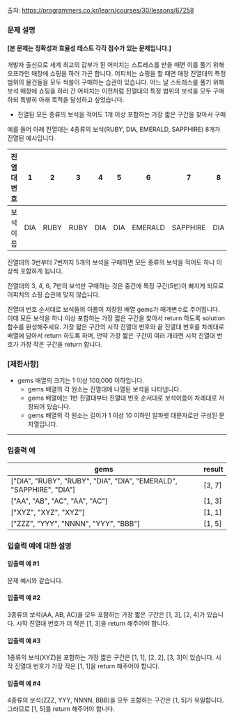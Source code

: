 출처: https://programmers.co.kr/learn/courses/30/lessons/67258

### 문제 설명
#### [본 문제는 정확성과 효율성 테스트 각각 점수가 있는 문제입니다.]

개발자 출신으로 세계 최고의 갑부가 된 어피치는 스트레스를 받을 때면 이를 풀기 위해 오프라인 매장에 쇼핑을 하러 가곤 합니다.
어피치는 쇼핑을 할 때면 매장 진열대의 특정 범위의 물건들을 모두 싹쓸이 구매하는 습관이 있습니다.
어느 날 스트레스를 풀기 위해 보석 매장에 쇼핑을 하러 간 어피치는 이전처럼 진열대의 특정 범위의 보석을 모두 구매하되 특별히 아래 목적을 달성하고 싶었습니다.
- 진열된 모든 종류의 보석을 적어도 1개 이상 포함하는 가장 짧은 구간을 찾아서 구매

예를 들어 아래 진열대는 4종류의 보석(RUBY, DIA, EMERALD, SAPPHIRE) 8개가 진열된 예시입니다.

|진열대 번호|1|2|3|4|5|6|7|8|
|---|---|---|---|---|---|---|---|---|
|보석 이름|DIA|RUBY|RUBY|DIA|DIA|EMERALD|SAPPHIRE|DIA|

진열대의 3번부터 7번까지 5개의 보석을 구매하면 모든 종류의 보석을 적어도 하나 이상씩 포함하게 됩니다.

진열대의 3, 4, 6, 7번의 보석만 구매하는 것은 중간에 특정 구간(5번)이 빠지게 되므로 어피치의 쇼핑 습관에 맞지 않습니다.

진열대 번호 순서대로 보석들의 이름이 저장된 배열 gems가 매개변수로 주어집니다. 이때 모든 보석을 하나 이상 포함하는 가장 짧은 구간을 찾아서 return 하도록 solution 함수를 완성해주세요.
가장 짧은 구간의 시작 진열대 번호와 끝 진열대 번호를 차례대로 배열에 담아서 return 하도록 하며, 만약 가장 짧은 구간이 여러 개라면 시작 진열대 번호가 가장 작은 구간을 return 합니다.

### [제한사항]
- gems 배열의 크기는 1 이상 100,000 이하입니다.
  - gems 배열의 각 원소는 진열대에 나열된 보석을 나타냅니다.
  - gems 배열에는 1번 진열대부터 진열대 번호 순서대로 보석이름이 차례대로 저장되어 있습니다.
  - gems 배열의 각 원소는 길이가 1 이상 10 이하인 알파벳 대문자로만 구성된 문자열입니다.
---
### 입출력 예
|gems|result|
|---|---|
|["DIA", "RUBY", "RUBY", "DIA", "DIA", "EMERALD", "SAPPHIRE", "DIA"]|[3, 7]|
|["AA", "AB", "AC", "AA", "AC"]|[1, 3]|
|["XYZ", "XYZ", "XYZ"]|[1, 1]|
|["ZZZ", "YYY", "NNNN", "YYY", "BBB"]|[1, 5]|

### 입출력 예에 대한 설명
#### 입출력 예 #1
문제 예시와 같습니다.

#### 입출력 예 #2
3종류의 보석(AA, AB, AC)을 모두 포함하는 가장 짧은 구간은 [1, 3], [2, 4]가 있습니다.
시작 진열대 번호가 더 작은 [1, 3]을 return 해주어야 합니다.

#### 입출력 예 #3
1종류의 보석(XYZ)을 포함하는 가장 짧은 구간은 [1, 1], [2, 2], [3, 3]이 있습니다.
시작 진열대 번호가 가장 작은 [1, 1]을 return 해주어야 합니다.

#### 입출력 예 #4
4종류의 보석(ZZZ, YYY, NNNN, BBB)을 모두 포함하는 구간은 [1, 5]가 유일합니다.
그러므로 [1, 5]를 return 해주어야 합니다.
